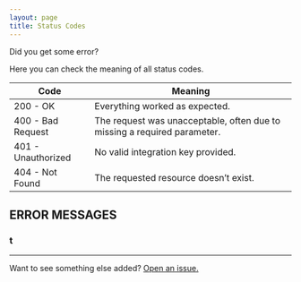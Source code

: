 ```yaml
---
layout: page
title: Status Codes
---
```



<div class="message">
  Did you get some error?
</div>

Here you can check the meaning of all status codes.

<table>
  <thead>
    <tr>
      <th>Code</th>
      <th>Meaning</th>
    </tr>
  </thead>
  <tbody>
    <tr>
      <td>200 - OK</td>
      <td>Everything worked as expected.</td>
    </tr>
    <tr>
      <td>400 - Bad Request</td>
      <td>The request was unacceptable, often due to missing a required parameter.</td>
    </tr>
    <tr>
      <td>401 - Unauthorized</td>
      <td>No valid integration key provided.</td>
    </tr>
    <tr>
      <td>404 - Not Found</td>
      <td>The requested resource doesn’t exist.</td>
    </tr>
  </tbody>
</table>


## ERROR MESSAGES

### t


-----

Want to see something else added? <a href="https://github.com/poole/poole/issues/new">Open an issue.</a>
